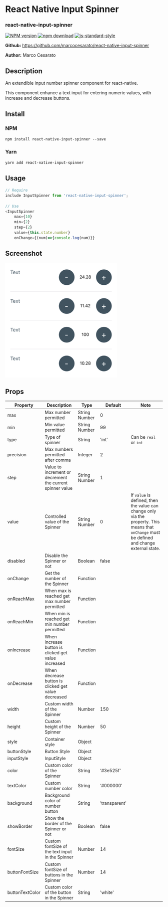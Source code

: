 # React Native Input Spinner
### react-native-input-spinner

[![NPM version][npm-image]][npm-url]
[![npm download][download-image]][download-url]
[![js-standard-style](https://img.shields.io/badge/code%20style-standard-brightgreen.svg)](http://standardjs.com/)

[npm-image]: http://img.shields.io/npm/v/react-native-input-spinner.svg?style=flat-square
[npm-url]: http://npmjs.org/package/react-native-input-spinner
[download-image]: https://img.shields.io/npm/dm/react-native-input-spinner.svg?style=flat-square
[download-url]: https://npmjs.org/package/react-native-input-spinner

**Github:** https://github.com/marcocesarato/react-native-input-spinner

**Author:** Marco Cesarato

## Description

An extendible input number spinner component for react-native.

This component enhance a text input for entering numeric values, with increase and decrease buttons.


## Install

### NPM
```shell
npm install react-native-input-spinner --save
```

### Yarn
```shell
yarn add react-native-input-spinner
```

## Usage

```javascript
// Require
include InputSpinner from 'react-native-input-spinner';

// Use
<InputSpinner
	max={10}
	min={2}
	step={2}
	value={this.state.number}
	onChange={(num)=>{console.log(num)}}
```

## Screenshot

<img src="example.png" />

## Props

Property          | Description | Type | Default | Note
------------------|-------------|------|---------|-------
max               | Max number permitted | String<br>Number  | 0  |
min               | Min value permitted | String<br>Number  | 99 |
type            | Type of spinner | String | 'int' | Can be `real` or `int`
precision            | Max numbers permitted after comma | Integer  | 2 |
step            | Value to increment or decrement the current spinner value | String<br>Number   | 1 |
value             | Controlled value of the Spinner | String<br>Number | 0 | If `value` is defined, then the value can change only via the property. This means that `onChange` must be defined and change external state. |
disabled          | Disable the Spinner or not | Boolean | false |
onChange       | Get the number of the Spinner | Function | |
onReachMax       | When max is reached get max number permitted | Function | |
onReachMin       | When min is reached get min number permitted | Function | |
onIncrease       | When increase button is clicked get value increased | Function | |
onDecrease       | When decrease button is clicked get value decreased | Function | |
width             | Custom width of the Spinner | Number | 150 |
height            | Custom height of the Spinner | Number | 50 |
style | Container style | Object |  |
buttonStyle | Button Style | Object |  |
inputStyle | InputStyle | Object |  |
color             | Custom color of the Spinner | String | ‘#3e525f' |
textColor          | Custom number color | String | ‘#000000' |
background        | Background color of number button | String | ’transparent' |
showBorder        | Show the border of the Spinner or not | Boolean | false |
fontSize          | Custom fontSize of the text input in the Spinner | Number | 14 |
buttonFontSize        | Custom fontSize of buttons in the Spinner | Number | 14 |
buttonTextColor   | Custom color of the button in the Spinner | String | 'white' |
